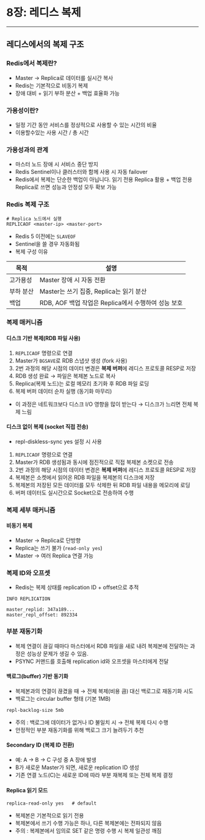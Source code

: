 # 8장: 레디스 복제

---

## 레디스에서의 복제 구조

### Redis에서 복제란?
- Master → Replica로 데이터를 실시간 복사
- Redis는 기본적으로 비동기 복제
- 장애 대비 + 읽기 부하 분산 + 백업 효율화 가능

### 가용성이란?
- 일정 기간 동안 서비스를 정상적으로 사용할 수 있는 시간의 비율
- 이용할수있는 사용 시간 / 총 시간

### 가용성과의 관계
- 마스터 노드 장애 시 서비스 중단 방지
- Redis Sentinel이나 클러스터와 함께 사용 시 자동 failover
- Redis에서 복제는 단순한 백업이 아닙니다. 읽기 전용 Replica 활용 + 백업 전용 Replica로 쓰면 성능과 안정성 모두 확보 가능

### Redis 복제 구조
```
# Replica 노드에서 실행
REPLICAOF <master-ip> <master-port>
```
- Redis 5 이전에는 `SLAVEOF`
- Sentinel을 쓸 경우 자동화됨
- 복제 구성 이유

| 목적 | 설명 |
| --- | --- |
| 고가용성 | Master 장애 시 자동 전환 |
| 부하 분산 | Master는 쓰기 집중, Replica는 읽기 분산 |
| 백업 | RDB, AOF 백업 작업은 Replica에서 수행하여 성능 보호 |

### 복제 매커니즘

#### 디스크 기반 복제(RDB 파일 사용)
1. `REPLICAOF` 명령으로 연결
2. Master가 `BGSAVE`로 RDB 스냅샷 생성 (fork 사용)
3. 2번 과정의 해당 시점의 데이터 변경은 **복제 버퍼**에 레디스 프로토콜 RESP로 저장
4. RDB 생성 완료 → 파일은 복제본 노드로 복사
5. Replica(복제 노드)는 로컬 메모리 초기화 후 RDB 파일 로딩
6. 복제 버퍼 데이터 순차 실행 (동기화 마무리)

- 이 과정은 네트워크보다 디스크 I/O 영향을 많이 받는다 → 디스크가 느리면 전체 복제 느림

#### 디스크 없이 복제 (socket 직접 전송)
- repl-diskless-sync yes 설정 시 사용
1. `REPLICAOF` 명령으로 연결
2. Master가 RDB 생성됨과 동시에 점진적으로 직접 복제본 소켓으로 전송
3. 2번 과정의 해당 시점의 데이터 변경은 **복제 버퍼**에 레디스 프로토콜 RESP로 저장
4. 복제본은 소켓에서 읽어온 RDB 파일을 복제본의 디스크에 저장
5. 복제본의 저장된 모든 데이터를 모두 삭제한 뒤 RDB 파일 내용을 메모리에 로딩
6. 버퍼 데이터도 실시간으로 Socket으로 전송하여 수행

### 복제 세부 매커니즘

#### 비동기 복제
- Master → Replica로 단방향
- Replica는 쓰기 불가 (`read-only yes`)
- Master → 여러 Replica 연결 가능

### 복제 ID와 오프셋
- Redis는 복제 상태를 replication ID + offset으로 추적
```
INFO REPLICATION
```
```
master_replid: 347a189...
master_repl_offset: 892334
```

### 부분 재동기화
- 복제 연결이 끊길 때마다 마스터에서 RDB 파일을 새로 내려 복제본에 전달하는 과정은 성능상 문제가 생길 수 있음.
- PSYNC 커맨드를 호출해 replication id와 오프셋을 마스터에게 전달

#### 백로그(buffer) 기반 동기화
- 복제본과의 연결이 끊겼을 때 → 전체 복제(비용 큼) 대신 백로그로 재동기화 시도
- 백로그는 circular buffer 형태 (기본 1MB)
```
repl-backlog-size 5mb
```
- 주의 : 백로그에 데이터가 없거나 ID 불일치 시 → 전체 복제 다시 수행
- 안정적인 부분 재동기화를 위해 백로그 크기 늘려두기 추천

#### Secondary ID (복제 ID 전환)
- 예: A → B → C 구성 중 A 장애 발생
- B가 새로운 Master가 되면, 새로운 replication ID 생성
- 기존 연결 노드(C)는 새로운 ID에 따라 부분 재복제 또는 전체 복제 결정

#### Replica 읽기 모드
```
replica-read-only yes   # default
```
- 복제본은 기본적으로 읽기 전용
- 복제본에서 쓰기 수행 가능은 하나, 다른 복제본에는 전파되지 않음
- 주의 : 복제본에서 임의로 SET 같은 명령 수행 시 복제 일관성 깨짐
